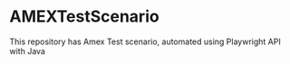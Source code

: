 # AMEXTestScenario
This repository has Amex Test scenario, automated using Playwright API with Java
